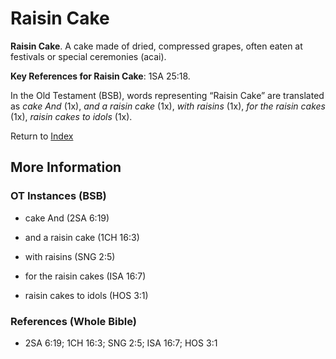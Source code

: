 # Raisin Cake
**Raisin Cake**. 
A cake made of dried, compressed grapes, often eaten at festivals or special ceremonies (acai). 


**Key References for Raisin Cake**: 
1SA 25:18. 


In the Old Testament (BSB), words representing “Raisin Cake” are translated as 
*cake And* (1x), *and a raisin cake* (1x), *with raisins* (1x), *for the raisin cakes* (1x), *raisin cakes to idols* (1x). 




Return to [Index](00-Index.md)

## More Information

### OT Instances (BSB)

* cake And (2SA 6:19)

* and a raisin cake (1CH 16:3)

* with raisins (SNG 2:5)

* for the raisin cakes (ISA 16:7)

* raisin cakes to idols (HOS 3:1)



### References (Whole Bible)

* 2SA 6:19; 1CH 16:3; SNG 2:5; ISA 16:7; HOS 3:1



